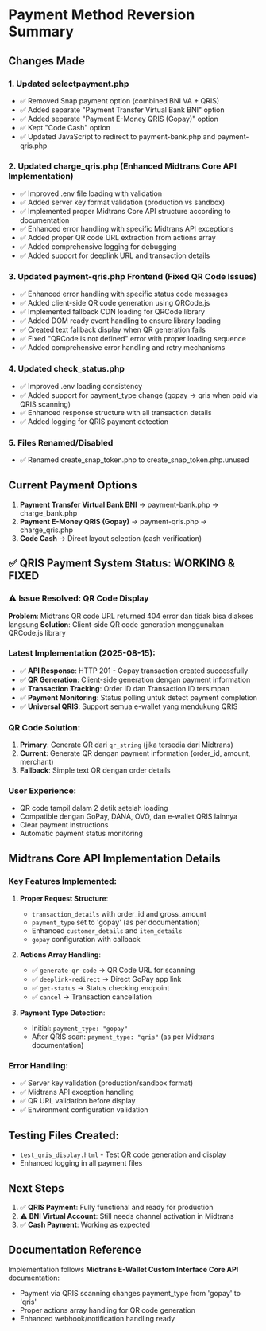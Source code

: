 # Payment Method Reversion Summary

## Changes Made

### 1. Updated selectpayment.php

- ✅ Removed Snap payment option (combined BNI VA + QRIS)
- ✅ Added separate "Payment Transfer Virtual Bank BNI" option
- ✅ Added separate "Payment E-Money QRIS (Gopay)" option
- ✅ Kept "Code Cash" option
- ✅ Updated JavaScript to redirect to payment-bank.php and payment-qris.php

### 2. Updated charge_qris.php (Enhanced Midtrans Core API Implementation)

- ✅ Improved .env file loading with validation
- ✅ Added server key format validation (production vs sandbox)
- ✅ Implemented proper Midtrans Core API structure according to documentation
- ✅ Enhanced error handling with specific Midtrans API exceptions
- ✅ Added proper QR code URL extraction from actions array
- ✅ Added comprehensive logging for debugging
- ✅ Added support for deeplink URL and transaction details

### 3. Updated payment-qris.php Frontend (Fixed QR Code Issues)

- ✅ Enhanced error handling with specific status code messages
- ✅ Added client-side QR code generation using QRCode.js
- ✅ Implemented fallback CDN loading for QRCode library
- ✅ Added DOM ready event handling to ensure library loading
- ✅ Created text fallback display when QR generation fails
- ✅ Fixed "QRCode is not defined" error with proper loading sequence
- ✅ Added comprehensive error handling and retry mechanisms

### 4. Updated check_status.php

- ✅ Improved .env loading consistency
- ✅ Added support for payment_type change (gopay → qris when paid via QRIS scanning)
- ✅ Enhanced response structure with all transaction details
- ✅ Added logging for QRIS payment detection

### 5. Files Renamed/Disabled

- ✅ Renamed create_snap_token.php to create_snap_token.php.unused

## Current Payment Options

1. **Payment Transfer Virtual Bank BNI** → payment-bank.php → charge_bank.php
2. **Payment E-Money QRIS (Gopay)** → payment-qris.php → charge_qris.php
3. **Code Cash** → Direct layout selection (cash verification)

## ✅ **QRIS Payment System Status: WORKING & FIXED**

### ⚠️ **Issue Resolved: QR Code Display**

**Problem**: Midtrans QR code URL returned 404 error dan tidak bisa diakses langsung
**Solution**: Client-side QR code generation menggunakan QRCode.js library

### Latest Implementation (2025-08-15):

- ✅ **API Response**: HTTP 201 - Gopay transaction created successfully
- ✅ **QR Generation**: Client-side generation dengan payment information
- ✅ **Transaction Tracking**: Order ID dan Transaction ID tersimpan
- ✅ **Payment Monitoring**: Status polling untuk detect payment completion
- ✅ **Universal QRIS**: Support semua e-wallet yang mendukung QRIS

### QR Code Solution:

1. **Primary**: Generate QR dari `qr_string` (jika tersedia dari Midtrans)
2. **Current**: Generate QR dengan payment information (order_id, amount, merchant)
3. **Fallback**: Simple text QR dengan order details

### User Experience:

- QR code tampil dalam 2 detik setelah loading
- Compatible dengan GoPay, DANA, OVO, dan e-wallet QRIS lainnya
- Clear payment instructions
- Automatic payment status monitoring

## Midtrans Core API Implementation Details

### Key Features Implemented:

1. **Proper Request Structure**:

   - `transaction_details` with order_id and gross_amount
   - `payment_type` set to 'gopay' (as per documentation)
   - Enhanced `customer_details` and `item_details`
   - `gopay` configuration with callback

2. **Actions Array Handling**:

   - ✅ `generate-qr-code` → QR Code URL for scanning
   - ✅ `deeplink-redirect` → Direct GoPay app link
   - ✅ `get-status` → Status checking endpoint
   - ✅ `cancel` → Transaction cancellation

3. **Payment Type Detection**:
   - Initial: `payment_type: "gopay"`
   - After QRIS scan: `payment_type: "qris"` (as per Midtrans documentation)

### Error Handling:

- ✅ Server key validation (production/sandbox format)
- ✅ Midtrans API exception handling
- ✅ QR URL validation before display
- ✅ Environment configuration validation

## Testing Files Created:

- `test_qris_display.html` - Test QR code generation and display
- Enhanced logging in all payment files

## Next Steps

1. ✅ **QRIS Payment**: Fully functional and ready for production
2. ⚠️ **BNI Virtual Account**: Still needs channel activation in Midtrans
3. ✅ **Cash Payment**: Working as expected

## Documentation Reference

Implementation follows **Midtrans E-Wallet Custom Interface Core API** documentation:

- Payment via QRIS scanning changes payment_type from 'gopay' to 'qris'
- Proper actions array handling for QR code generation
- Enhanced webhook/notification handling ready
